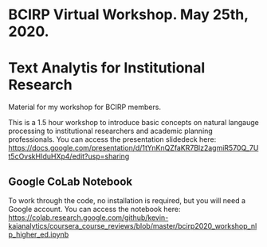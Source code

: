 # BCIRP Virtual Workshop. May 25th, 2020.
# Text Analytis for Institutional Research
Material for my workshop for BCIRP members.

This is a 1.5 hour workshop to introduce basic concepts on natural langauge processing to institutional researchers and academic planning professionals. You can access the presentation slidedeck here: https://docs.google.com/presentation/d/1tYnKnQZfaKR7Blz2agmiR570Q_7Ut5cOvskHIduHXp4/edit?usp=sharing

## Google CoLab Notebook
To work through the code, no installation is required, but you will need a Google account. You can access the notebook here: https://colab.research.google.com/github/kevin-kaianalytics/coursera_course_reviews/blob/master/bcirp2020_workshop_nlp_higher_ed.ipynb
